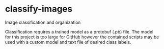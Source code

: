 # classify-images
Image classification and organization

Classification requires a trained model as a protobuf (.pb) file. The model for this project is too large for GitHub however the contained scripts may be used with a custom model and text file of desired class labels.  
